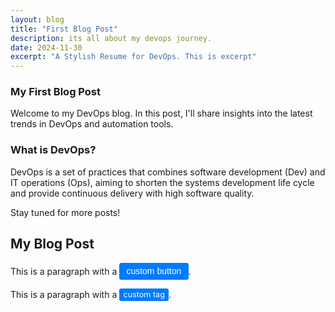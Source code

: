 ```yaml
---
layout: blog
title: "First Blog Post"
description: its all about my devops journey.
date: 2024-11-30
excerpt: "A Stylish Resume for DevOps. This is excerpt"
---
```


### My First Blog Post

Welcome to my DevOps blog. In this post, I'll share insights into the latest trends in DevOps and automation tools.

### What is DevOps?

DevOps is a set of practices that combines software development (Dev) and IT operations (Ops), aiming to shorten the systems development life cycle and provide continuous delivery with high software quality.

Stay tuned for more posts!


## My Blog Post

This is a paragraph with a <button class="btn">custom button</button>.

This is a paragraph with a <span class="tag">custom tag</span>.

<!-- CSS for the button in a <style> block or separate CSS file -->
<style>
  .btn {
    display: inline-block;
    background-color: #007bff;
    color: white;
    padding: 0.4em 0.8em;
    border: none;
    border-radius: 0.25em;
    font-size: 1em;
    cursor: pointer;
    text-align: center;
    text-decoration: none;
  }

  .btn:hover {
    background-color: #0056b3;
  }


  .tag { display: inline-block; background-color: #007bff; color: white; padding: 0.2em 0.5em; border-radius: 0.25em; font-size: 0.9em; }


</style>

